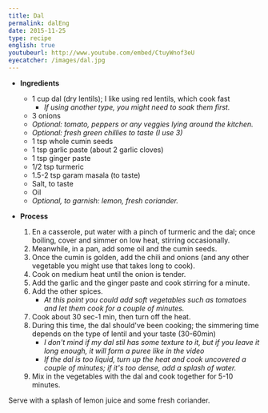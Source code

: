 ```yaml
---
title: Dal 
permalink: dalEng
date: 2015-11-25
type: recipe
english: true
youtubeurl: http://www.youtube.com/embed/CtuyWnof3eU
eyecatcher: /images/dal.jpg
---
```


* **Ingredients**
  * 1 cup dal (dry lentils); I like using red lentils, which cook fast
     * _If using another type, you might need to soak them first._ 
  * 3 onions
  * _Optional: tomato, peppers or any veggies lying around the kitchen._
  * _Optional: fresh green chillies to taste (I use 3)_
  * 1 tsp whole cumin seeds
  * 1 tsp garlic paste (about 2 garlic cloves)
  * 1 tsp ginger paste 
  * 1/2 tsp turmeric
  * 1.5-2 tsp  garam masala (to taste)
  * Salt, to taste
  * Oil
  * _Optional, to garnish: lemon, fresh coriander._


* **Process**
  1. En a casserole, put water with a pinch of turmeric and the dal; once boiling, cover and simmer on low heat, stirring occasionally.
  2. Meanwhile, in a pan, add some oil and the cumin seeds. 
  3. Once the cumin is golden, add the chili and onions (and any other vegetable you might use that takes long to cook).
  4. Cook on medium heat until the onion is tender. 
  5. Add the garlic and the ginger paste and cook stirring for a minute.
  6. Add the other spices.
     * _At this point you could add soft vegetables such as tomatoes and let them cook for a couple of minutes._
  7. Cook about 30 sec-1 min, then turn off the heat. 
  8. During this time, the dal should've been cooking; the simmering time depends on the type of lentil and your taste (30-60min)
     * _I don't mind if my dal stil has some texture to it, but if you leave it long enough, it will form a puree like in the video_
     * _If the dal is too liquid, turn up the heat and cook uncovered a couple of minutes; if it's too dense, add a splash of water._
  9. Mix in the vegetables with the dal and cook together for 5-10 minutes.

Serve with a splash of lemon juice and some fresh coriander. 

